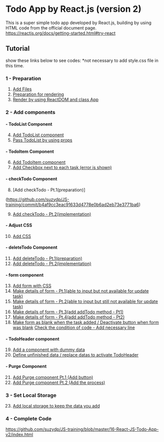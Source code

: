# Todo App by React.js (version 2)

This is a super simple todo app developed by React.js, building by using HTML code from the official document page.
https://reactjs.org/docs/getting-started.html#try-react

## Tutorial

show these links below to see codes:
*not necessary to add style.css file in this time.

### 1 - Preparation

1. [Add Files](https://github.com/suzydp/JS-training/commit/74323681b71878bac53507f8a2d6ac2e0d081e5e)
2. [Preparation for rendering](https://github.com/suzydp/JS-training/commit/159dfb089b5d31ca2ff71bce1e8c63a51e0dde15)
3. [Render by using ReactDOM and class App](https://github.com/suzydp/JS-training/commit/9415662bc85b20a7501a1827b5ce3430c9cbd09e)

### 2 - Add components

#### - TodoList Component

4. [Add TodoList component](https://github.com/suzydp/JS-training/commit/7ab554bcaf986c96a13658b2d0107f14b570d80d)
5. [Pass TodoList by using props](https://github.com/suzydp/JS-training/commit/e9dceed6c51cd3cc9c9ee5c63ff5d2ca36693c50)

#### - TodoItem Component

6. [Add TodoItem component](https://github.com/suzydp/JS-training/commit/54b31eaaf7d2e70f0fb2af84c5abbeb31b9de48d)
7. [Add Checkbox next to each task (error is shown)](https://github.com/suzydp/JS-training/commit/17f1bd5570b2d7ade9b9608962e76e4aefe6736b)

#### - checkTodo Component

8. [Add checkTodo - Pt.1(preparation)]

(https://github.com/suzydp/JS-training/commit/b4af9cc3eac91633d4778e0b6ad2eb73e3771ba6)

9. [Add checkTodo - Pt.2(implementation)](https://github.com/suzydp/JS-training/commit/78db46b22b205206c0a5f8345174335e66688eeb)

#### - Adjust CSS

10. [Add CSS](https://github.com/suzydp/JS-training/commit/ad69a36a043b3e1586de7f2728e3d625d4c96dd8)

#### - deleteTodo Component

11. [Add deleteTodo - Pt.1(preparation)](https://github.com/suzydp/JS-training/commit/fc2a16d502faef307b49307ca1dc344210be598c)
12. [Add deleteTodo - Pt.2(implementation)](https://github.com/suzydp/JS-training/commit/21dfde403fdce995a1ba3abf80036b1b2edff497)

#### - form component

13. [Add form with CSS](https://github.com/suzydp/JS-training/commit/5ba193dbe29dcdbf0ed48dfd6db05f3454f744db)
14. [Make details of form - Pt.1(able to input but not available for update task)](https://github.com/suzydp/JS-training/commit/e338cb720f272ed49e806eb762facb2ba3839346)
15. [Make details of form - Pt.2(able to input but still not available for update task)](https://github.com/suzydp/JS-training/commit/baf9a02fc40894e8f2fc3fa12295a23737fb8afb)
16. [Make details of form - Pt.3(add addTodo method - Pt1)](https://github.com/suzydp/JS-training/commit/5dc608eb3f17c4d35dd406968f4977972de6f224)
17. [Make details of form - Pt.4(add addTodo method - Pt2)](https://github.com/suzydp/JS-training/commit/7f48bcda10cbcf9f0dd7cef37cecdf80d2470107)
18. [Make form as blank when the task added / Deactivate button when form was blank](https://github.com/suzydp/JS-training/commit/296d3a4c2b15f9c57bc462c077c4445662e3d858)
[Check the condition of code - Add necessary line](https://github.com/suzydp/JS-training/commit/cd049901ab203d78505aa7e6df4240fb668e324b)

#### - TodoHeader component

19. [Add a component with dummy data](https://github.com/suzydp/JS-training/commit/bd7ac1bb9fbffbc6ac88a1a65dfff6dbe776499d)
20. [Define unfinished data / replace datas to activate TodoHeader](https://github.com/suzydp/JS-training/commit/525aaaa027901aa494d8e7f6b5eb8e54a94de0dc)

#### - Purge Component

21. [Add Purge component Pt.1 (Add button)](https://github.com/suzydp/JS-training/commit/b93fe1bc5c0c13e4531e264bd965c37c86e7f895)
22. [Add Purge component Pt.2 (Add the process)](https://github.com/suzydp/JS-training/commit/3161f8108d0678c01ebae9967c66d222e209072d)

### 3 - Set Local Storage

23. [Add local storage to keep the data you add](https://github.com/suzydp/JS-training/commit/dc4efa85916c5cfe6ef0094257709c6ab84ec0a5)

### 4 - Complete Code

https://github.com/suzydp/JS-training/blob/master/16-React-JS-Todo-App-v2/index.html
